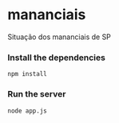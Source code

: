 # mananciais

Situação dos mananciais de SP

### Install the dependencies

`npm install`

### Run the server

`node app.js`
